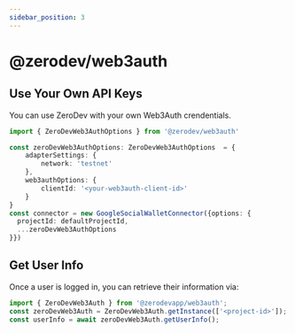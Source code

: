 ```yaml
---
sidebar_position: 3
---
```


# @zerodev/web3auth

## Use Your Own API Keys

You can use ZeroDev with your own Web3Auth crendentials.

```typescript
import { ZeroDevWeb3AuthOptions } from '@zerodev/web3auth'

const zeroDevWeb3AuthOptions: ZeroDevWeb3AuthOptions  = {
    adapterSettings: {
        network: 'testnet'
    },
    web3authOptions: {
        clientId: '<your-web3auth-client-id>'
    }
}
const connector = new GoogleSocialWalletConnector({options: {
  projectId: defaultProjectId,
  ...zeroDevWeb3AuthOptions
}})
```


## Get User Info

Once a user is logged in, you can retrieve their information via:

```typescript
import { ZeroDevWeb3Auth } from '@zerodevapp/web3auth';
const zeroDevWeb3Auth = ZeroDevWeb3Auth.getInstance(['<project-id>']);
const userInfo = await zeroDevWeb3Auth.getUserInfo();
```
